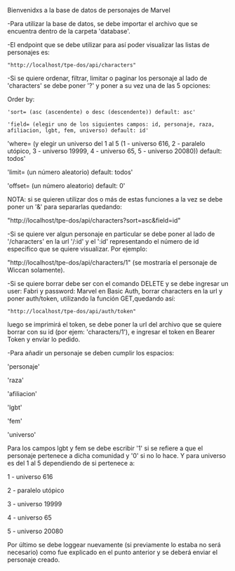 Bienvenidxs a la base de datos de personajes de Marvel

-Para utilizar la base de datos, se debe importar el archivo que se encuentra dentro de la carpeta 'database'.

-El endpoint que se debe utilizar para así poder visualizar las listas de personajes es:

    "http://localhost/tpe-dos/api/characters"


-Si se quiere ordenar, filtrar, limitar o paginar los personaje al lado de 'characters' se debe poner '?' y poner a su vez una de las 5 opciones: 

Order by:

    'sort= (asc (ascendente) o desc (descendente)) default: asc'

    'field= (elegir uno de los siguientes campos: id, personaje, raza, afiliacion, lgbt, fem, universo) default: id'

'where= (y elegir un universo del 1 al 5 (1 - universo 616, 2 - paralelo utópico, 3 - universo 19999, 4 - universo 65, 5 - universo 20080)) default: todos'

'limit= (un número aleatorio) default: todos'

'offset= (un número aleatorio) default: 0'

NOTA: si se quieren utilizar dos o más de estas funciones a la vez se debe poner un '&' para separarlas quedando:

"http://localhost/tpe-dos/api/characters?sort=asc&field=id"


-Si se quiere ver algun personaje en particular se debe poner al lado de '/characters' en la url '/:id' y el ':id' representando el número de id
especifico que se quiere visualizar. Por ejemplo:

"http://localhost/tpe-dos/api/characters/1" (se mostraría el personaje de Wiccan solamente).


-Si se quiere borrar debe ser con el comando DELETE y se debe ingresar un user: Fabri y password: Marvel en Basic Auth, borrar characters en la url y poner auth/token, utilizando la función GET,quedando así:

    "http://localhost/tpe-dos/api/auth/token"

luego se imprimirá el token, se debe poner la url del archivo que se quiere borrar con su id (por ejem: 'characters/1'), e ingresar el token en Bearer Token y envíar lo pedido.

-Para añadir un personaje se deben cumplir los espacios:

'personaje'

'raza'

'afiliacion'

'lgbt'

'fem'

'universo'


Para los campos lgbt y fem se debe escribir '1' si se refiere a que el personaje pertenece a dicha comunidad y '0' si no lo hace. Y para universo es del 1 al 5 dependiendo de si pertenece a:

1 - universo 616

2 - paralelo utópico

3 - universo 19999

4 - universo 65

5 - universo 20080

Por último se debe loggear nuevamente (si previamente lo estaba no será necesario) como fue explicado en el punto anterior y se deberá enviar el personaje creado.
